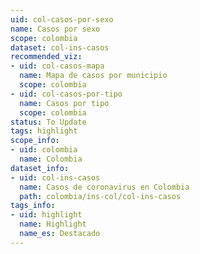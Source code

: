 ```yaml
---
uid: col-casos-por-sexo
name: Casos por sexo
scope: colombia
dataset: col-ins-casos
recommended_viz:
- uid: col-casos-mapa
  name: Mapa de casos por municipio
  scope: colombia
- uid: col-casos-por-tipo
  name: Casos por tipo
  scope: colombia
status: To Update
tags: highlight
scope_info:
- uid: colombia
  name: Colombia
dataset_info:
- uid: col-ins-casos
  name: Casos de coronavirus en Colombia
  path: colombia/ins-col/col-ins-casos
tags_info:
- uid: highlight
  name: Highlight
  name_es: Destacado
---
```


